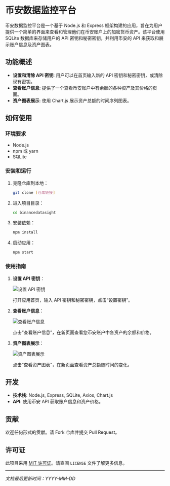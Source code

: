 # 币安数据监控平台

币安数据监控平台是一个基于 Node.js 和 Express 框架构建的应用，旨在为用户提供一个简单的界面来查看和管理他们在币安账户上的加密货币资产。该平台使用 SQLite 数据库来存储用户的 API 密钥和秘密密钥，并利用币安的 API 来获取和展示账户信息及资产图表。

## 功能概述

- **设置和清除 API 密钥**: 用户可以在首页输入新的 API 密钥和秘密密钥，或清除现有密钥。
- **查看账户信息**: 提供了一个查看币安账户中有余额的各种资产及其价格的页面。
- **资产图表展示**: 使用 Chart.js 展示资产总额的时间序列图表。

## 如何使用

### 环境要求

- Node.js
- npm 或 yarn
- SQLite

### 安装和运行

1. 克隆仓库到本地：

    ```bash
    git clone [仓库链接]
    ```

2. 进入项目目录：

    ```bash
    cd binancedatasight
    ```

3. 安装依赖：

    ```bash
    npm install
    ```

4. 启动应用：

    ```bash
    npm start
    ```

### 使用指南

1. **设置 API 密钥**：
   
   ![设置 API 密钥](image-placeholder.jpg)  <!-- 替换为实际的演示图片 -->

   打开应用首页，输入 API 密钥和秘密密钥，点击“设置密钥”。

2. **查看账户信息**：

   ![查看账户信息](image-placeholder.jpg)  <!-- 替换为实际的演示图片 -->

   点击“查看账户信息”，在新页面查看您币安账户中各资产的余额和价格。

3. **资产图表展示**：

   ![资产图表展示](image-placeholder.jpg)  <!-- 替换为实际的演示图片 -->

   点击“查看资产图表”，在新页面查看资产总额随时间的变化。

## 开发

- **技术栈**: Node.js, Express, SQLite, Axios, Chart.js
- **API**: 使用币安 API 获取账户信息和资产价格。

## 贡献

欢迎任何形式的贡献。请 Fork 仓库并提交 Pull Request。

## 许可证

此项目采用 [MIT 许可证](LICENSE)。请查阅 `LICENSE` 文件了解更多信息。

---

_文档最后更新时间：YYYY-MM-DD_
